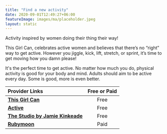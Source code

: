 ```yaml
---
title: "Find a new activity"
date: 2020-09-01T12:49:27+06:00
featureImage: images/ma/placeholder.jpeg
layout: static
---
```


Activity inspired by women doing their thing their way!

This Girl Can, celebrates active women and believes that there’s no “right” way to get active. However you jiggle, kick, lift, stretch, or sprint, it’s time to get moving how you damn please!

It's the perfect time to get active. No matter how much you do, physical activity is good for your body and mind. Adults should aim to be active every day. Some is good, more is even better.

| Provider Links      | Free or Paid  |  
| :-----------          | :--------------:      |  
| [**This Girl Can**](https://www.thisgirlcan.co.uk/) | Free | 
| [**Active**](https://www.active.com/fitness/articles/5-fun-activities-to-help-you-get-fit) | Free | 
| [**The Studio by Jamie Kinkeade**](https://www.youtube.com/watch?v=yN3GgCUmmXw) | Free | 
| [**Rubymoon**](https://rubymoon.org.uk/) | Paid | 
  

<br/><br/>






